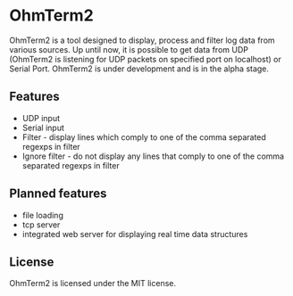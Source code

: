 OhmTerm2
========

OhmTerm2 is a tool designed to display, process and filter log data from various sources.
Up until now, it is possible to get data from UDP (OhmTerm2 is listening for UDP packets on specified port on localhost) or Serial Port.
OhmTerm2 is under development and is in the alpha stage.


Features
--------
 * UDP input
 * Serial input
 * Filter - display lines which comply to one of the comma separated regexps in filter
 * Ignore filter - do not display any lines that comply to one of the comma separated regexps in filter

Planned features
----------------
 * file loading
 * tcp server
 * integrated web server for displaying real time data structures


License
-------
OhmTerm2 is licensed under the MIT license.
